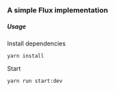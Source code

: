 ###  A simple Flux implementation



##### Usage

Install dependencies

`yarn install`

Start

`yarn run start:dev`

